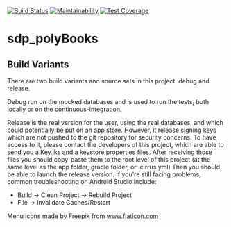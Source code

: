 [![Build Status](https://api.cirrus-ci.com/github/PolyBooks/sdp_polyBooks.svg)](https://cirrus-ci.com/github/PolyBooks/sdp_polyBooks) [![Maintainability](https://api.codeclimate.com/v1/badges/88d946d75c7ee7b15a2c/maintainability)](https://codeclimate.com/github/PolyBooks/sdp_polyBooks/maintainability) [![Test Coverage](https://api.codeclimate.com/v1/badges/88d946d75c7ee7b15a2c/test_coverage)](https://codeclimate.com/github/PolyBooks/sdp_polyBooks/test_coverage)

# sdp_polyBooks

## Build Variants
There are two build variants and source sets in this project: debug and release.

Debug run on the mocked databases and is used to run the tests, both locally or on the continuous-integration.

Release is the real version for the user, using the real databases, and which could potentially be put on an app store.
However, it release signing keys which are not pushed to the git repository for security concerns.
To have access to it, please contact the developers of this project, which are able to send you a Key.jks and a keystore.properties files. 
After receiving those files you should copy-paste them to the root level of this project (at the same level as the app folder, gradle folder, or .cirrus.yml)
Then you should be able to launch the release version. If you're still facing problems, common troubleshooting on Android Studio include:
- Build -> Clean Project -> Rebuild Project
- File -> Invalidate Caches/Restart

Menu icons made by Freepik from www.flaticon.com